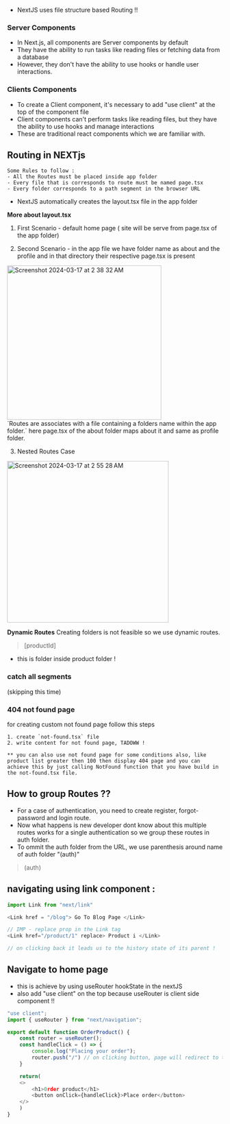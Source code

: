 - NextJS uses file structure based Routing !! 

### Server Components
- In Next.js, all components are Server components by default
- They have the ability to run tasks like reading files or fetching data from a
database
- However, they don't have the ability to use hooks or handle user interactions.
### Clients Components 
- To create a Client component, it's necessary to add "use client" at the top of the component file
- Client components can't perform tasks like reading files, but they have the ability to use hooks and manage interactions
- These are traditional react components which we are familiar with.

## Routing in NEXTjs
    Some Rules to follow : 
    - All the Routes must be placed inside app folder 
    - Every file that is corresponds to route must be named page.tsx
    - Every folder corresponds to a path segment in the browser URL
- NextJS automatically creates the layout.tsx file in the app folder

**More about layout.tsx**

1. First Scenario - default home page ( site will be serve from page.tsx of the app folder)

2. Second Scenario - in the app file we have folder name as about and the profile and in that directory their respective page.tsx is present
<img width="360" alt="Screenshot 2024-03-17 at 2 38 32 AM" src="https://github.com/iamtanmay07/TIL/assets/96469706/77846515-acc3-4dad-8f34-3a98be432011">
<br> `Routes are associates with a file containing a folders name within the app folder.`
here page.tsx of the about folder maps about it and same as profile folder.

3. Nested Routes Case
<img width="377" alt="Screenshot 2024-03-17 at 2 55 28 AM" src="https://github.com/iamtanmay07/TIL/assets/96469706/40987bf0-51af-4c79-a53e-dc6d24b6f4cb">
<br>

**Dynamic Routes** 
Creating folders is not feasible so we use dynamic routes. 
> [productId]
- this is folder inside product folder !


### catch all segments 
(skipping this time)

### 404 not found page 
for creating custom not found page follow this steps 
```
1. create `not-found.tsx` file
2. write content for not found page, TADOWW !

** you can also use not found page for some conditions also, like product list greater then 100 then display 404 page and you can achieve this by just calling NotFound function that you have build in the not-found.tsx file.
```


## How to group Routes ?? 
- For a case of authentication, you need to create register, forgot-password and login route. 
- Now what happens is new developer dont know about this multiple routes works for a single authentication so we group these routes in auth folder.
- To ommit the auth folder from the URL, we use parenthesis around name of auth folder "(auth)" 
> (auth)

## navigating using link component : 
```next.js
import Link from "next/link"

<Link href = "/blog"> Go To Blog Page </Link>

// IMP - replace prop in the Link tag
<Link href="/product/1" replace> Product i </Link>

// on clicking back it leads us to the history state of its parent !
```

## Navigate to home page 
- this is achieve by using useRouter hookState in the nextJS
- also add "use client" on the top because useRouter is client side component !!
```next.js
"use client";
import { useRouter } from "next/navigation";

export default function OrderProduct() {
    const router = useRouter();
    const handleClick = () => {
        console.log("Placing your order");
        router.push("/") // on clicking button, page will redirect to the home page !! 
    }

    return(
    <>
        <h1>0rder product</h1>
        <button onClick={handleClick}>Place order</button>
    </>
    )
}
```
